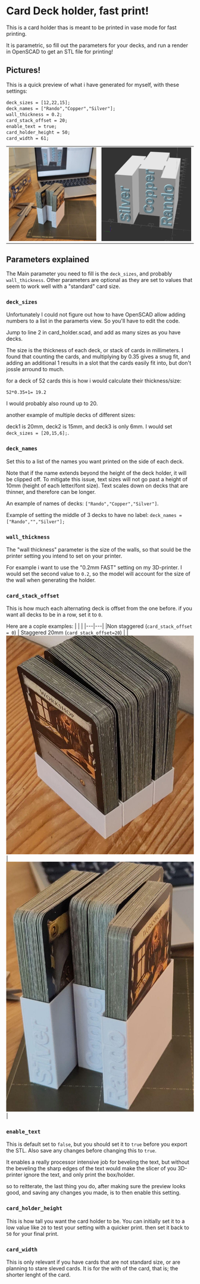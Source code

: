 # Card Deck holder, fast print!
This is a card holder thas is meant to be printed in vase mode for fast printing. 

It is parametric, so fill out the parameters for your decks, and run a render in OpenSCAD to get an STL file for printing!

## Pictures!

This is a quick preview of what i have generated for myself, with these settings:
```openscad
deck_sizes = [12,22,15];
deck_names = ["Rando","Copper","Silver"];
wall_thickness = 0.2;
card_stack_offset = 20;
enable_text = true;
card_holder_height = 50;
card_width = 61;
```
|   |   |
|---|---|
|![Dominion playingcards stored in a printed version of the model](./img/card_holder.jpeg)|![Rendered model of card decks staggered](./img/card_holder.png)| 

## Parameters explained
The Main parameter you need to fill is the `deck_sizes`, and probably `wall_thickness`. Other parameters are optional as they are set to values that seem to work well with a "standard" card size.

### `deck_sizes`
Unfortunately I could not figure out how to have OpenSCAD allow adding numbers to a list in the paramerts view. So you'll have to edit the code.

Jump to line 2 in card_holder.scad, and add as many sizes as you have decks. 

The size is the thickness of each deck, or stack of cards in millimeters. I found that counting the cards, and multiplying by 0.35 gives a snug fit, and adding an additional 1 results in a slot that the cards easily fit into, but don't jossle arround to much. 

for a deck of 52 cards this is how i would calculate their thickness/size:
```
52*0.35+1= 19.2
``` 
I would probably also round up to 20. 

another example of multiple decks of different sizes:

deck1 is 20mm, deck2 is 15mm, and deck3 is only 6mm. I would set `deck_sizes = [20,15,6];`. 

### `deck_names`
Set this to a list of the names you want printed on the side of each deck. 

Note that if the name extends beyond the height of the deck holder, it will be clipped off. To mitigate this issue, text sizes will not go past a height of 10mm (height of each letter/font size). Text scales down on decks that are thinner, and therefore can be longer.

An example of names of decks: `["Rando","Copper","Silver"]`.

Example of setting the middle of 3 decks to have no label: `deck_names = ["Rando","","Silver"];`

### `wall_thickness`
The "wall thickness" parameter is the size of the walls, so that sould be the printer setting you intend to set on your printer. 

For example i want to use the "0.2mm FAST" setting on my 3D-printer. I would set the second value to `0.2`, so the model will account for the size of the wall when generating the holder. 

### `card_stack_offset`
This is how much each alternating deck is offset from the one before.
if you want all decks to be in a row, set it to `0`.

Here are a cople examples:
|   |   |
|---|---|
|Non staggered (`card_stack_offset = 0`) | Staggered 20mm (`card_stack_offset=20`) |
|![card holder without staggering](./img/non_staggered.jpeg) | ![card holder with 20mm staggering](./img/20mm_staggered.jpeg) |

### `enable_text`
This is default set to `false`, but you should set it to `true` before you export the STL. Also save any changes before changing this to `true`. 

It enables a really processor intensive job for beveling the text, but without the beveling the sharp edges of the text would make the slicer of you 3D-printer ignore the text, and only print the box/holder. 

so to reitterate, the last thing you do, after making sure the preview looks good, and saving any changes you made, is to then enable this setting. 

### `card_holder_height`
This is how tall you want the card holder to be. You can initially set it to a low value like `20` to test your setting with a quicker print. then set it back to `50` for your final print. 

### `card_width`
This is only relevant if you have cards that are not standard size, or are planning to stare sleved cards. 
It is for the with of the card, that is; the shorter lenght of the card. 

